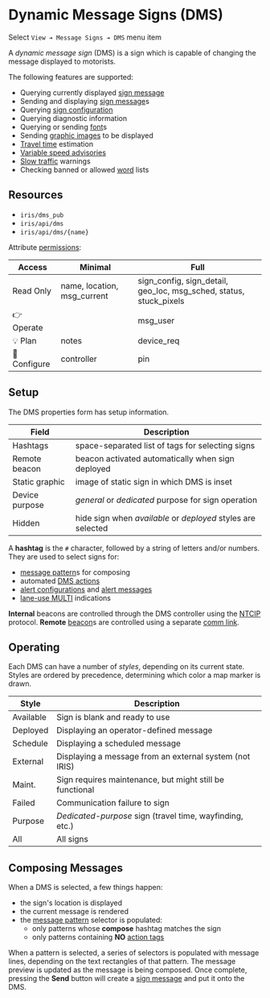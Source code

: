 # Dynamic Message Signs (DMS)

Select `View ➔ Message Signs ➔ DMS` menu item

A _dynamic message sign_ (DMS) is a sign which is capable of changing the
message displayed to motorists.

The following features are supported:

* Querying currently displayed [sign message]
* Sending and displaying [sign message]s
* Querying [sign configuration]
* Querying diagnostic information
* Querying or sending [font]s
* Sending [graphic images] to be displayed
* [Travel time] estimation
* [Variable speed advisories]
* [Slow traffic] warnings
* Checking banned or allowed [word] lists

## Resources

* `iris/dms_pub`
* `iris/api/dms`
* `iris/api/dms/{name}`

Attribute [permissions]:

| Access       | Minimal                      | Full        |
|--------------|------------------------------|-------------|
| Read Only    | name, location, msg\_current | sign\_config, sign\_detail, geo\_loc, msg\_sched, status, stuck\_pixels |
| 👉 Operate   |                              | msg\_user   |
| 💡 Plan      | notes                        | device\_req |
| 🔧 Configure | controller                   | pin         |

## Setup

The DMS properties form has setup information.

Field          | Description
---------------|-------------------------------------------------
Hashtags       | space-separated list of tags for selecting signs
Remote beacon  | beacon activated automatically when sign deployed
Static graphic | image of static sign in which DMS is inset
Device purpose | _general_ or _dedicated_ purpose for sign operation
Hidden         | hide sign when _available_ or _deployed_ styles are selected

A **hashtag** is the `#` character, followed by a string of letters and/or
numbers.  They are used to select signs for:
- [message pattern]s for composing
- automated [DMS actions]
- [alert configurations] and [alert messages]
- [lane-use MULTI] indications

**Internal** beacons are controlled through the DMS controller using the [NTCIP]
protocol.  **Remote** [beacon]s are controlled using a separate [comm link].

## Operating

Each DMS can have a number of _styles_, depending on its current state.  Styles
are ordered by precedence, determining which color a map marker is drawn.

Style     | Description
----------|---------------------------------------
Available | Sign is blank and ready to use
Deployed  | Displaying an operator-defined message
Schedule  | Displaying a scheduled message
External  | Displaying a message from an external system (not IRIS)
Maint.    | Sign requires maintenance, but might still be functional
Failed    | Communication failure to sign
Purpose   | _Dedicated-purpose_ sign (travel time, wayfinding, etc.)
All       | All signs

## Composing Messages

When a DMS is selected, a few things happen:
- the sign's location is displayed
- the current message is rendered
- the [message pattern] selector is populated:
  * only patterns whose **compose** hashtag matches the sign
  * only patterns containing **NO** [action tags]

When a pattern is selected, a series of selectors is populated with message
lines, depending on the text rectangles of that pattern.  The message preview
is updated as the message is being composed.  Once complete, pressing the
**Send** button will create a [sign message] and put it onto the DMS.


[action tags]: action_plans.html#dms-action-tags
[alert configurations]: alert.html#dms-hashtags
[alert messages]: alert.html#alert-messages
[beacon]: beacons.html
[comm link]: comm_links.html
[DMS actions]: action_plans.html#dms-actions
[font]: fonts.html
[graphic images]: graphics.html
[lane-use MULTI]: lcs.html#lane-use-multi
[message pattern]: message_patterns.html
[NTCIP]: protocols.html#ntcip
[permissions]: permissions.html
[sign configuration]: sign_configuration.html
[sign message]: sign_message.html
[Slow traffic]: slow_warning.html
[Travel time]: travel_time.html
[Variable speed advisories]: vsa.html
[word]: words.html
